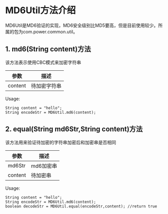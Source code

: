 # MD6Util方法介绍
MD6Util是MD6验证的实现，MD6安全级别比MD5要高，但是目前使用较少。所属的包为com.power.common.util。


## 1. md6(String content)方法
该方法表示使用CBC模式来加密字符串

参数 | 描述
---|---
content| 待加密字符串
 
Usage:

```
String content = "hello";
String encodeStr = MD6Util.md6(content);

```

## 2. equal(String md6Str,String content)方法
该方法用来验证待加密的字符串加密后和加密串是否相同

参数 | 描述
---|---
md6Str |md6加密串
content |待加密串

Usage:

```
String content = "hello";
String encodeStr = MD6Util.md6(content);
boolean decodeStr = MD6Util.equal(encodeStr,content); //return true
```